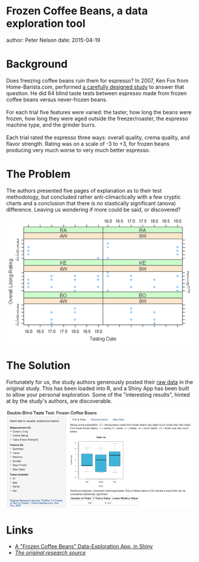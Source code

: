 Frozen Coffee Beans, a data exploration tool
========================================================
author: Peter Nelson
date:   2015-04-19

Background
==========
Does freezing coffee beans ruin them for espresso? In 2007, Ken Fox from Home-Barista.com, performed [a carefully designed study](http://www.home-barista.com/store-coffee-in-freezer.html) to answer that question. He did 64 blind taste tests between espresso made from frozen coffee beans versus never-frozen beans.<br>
<br>
For each trial five features were varied: the taster, how long the beans were frozen, how long they were aged outside the freezer/roaster, the espresso machine type, and the grinder burrs.<br>
<br>
Each trial rated the espresso three ways: overall quality, crema quality, and flavor strength. Rating was on a scale of -3 to +3, for frozen beans producing very much worse to very much better espresso.

The Problem
===========
The authors presented five pages of explanation as to their test methodology, but concluded rather anti-climactically with a few cryptic charts and a conclusion that there is no stastically significant (anova) difference. Leaving us wondering if more could be said, or discovered?

[![original chart](original_chart.png)](http://www.home-barista.com/store-coffee-in-freezer-details.html/)

The Solution
============
Fortunately for us, the study authors generously posted their [raw data](http://www.home-barista.com/store-coffee-in-freezer-details.html) in the original study. This has been loaded into R, and a Shiny App has been built to allow your personal exploration. Some of the "interesting results", hinted at by the study's authors, are discoverable.

[![app screenshot](appscreenshot.png)](https://pbnelson.shinyapps.io/frozenbeans/)

Links
=====
- [A "Frozen Coffee Beans" Data-Exploration App, in Shiny](https://pbnelson.shinyapps.io/frozenbeans/)
- _[The original research source](http://www.home-barista.com/store-coffee-in-freezer.html)_

